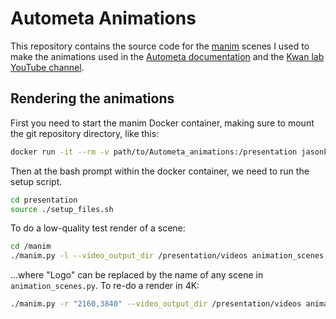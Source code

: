 # Autometa Animations

This repository contains the source code for the [manim](https://github.com/3b1b/manim) scenes I used to make the animations used in 
the [Autometa documentation](https://autometa.readthedocs.org) and the [Kwan lab YouTube channel](https://www.youtube.com/channel/UC6gKlYZ89fct4cJyj5sQBSg).

## Rendering the animations

First you need to start the manim Docker container, making sure to mount the git repository directory, like this:

```bash
docker run -it --rm -v path/to/Autometa_animations:/presentation jasonkwan/manim:latest
```

Then at the bash prompt within the docker container, we need to run the setup script.

```bash
cd presentation
source ./setup_files.sh
```

To do a low-quality test render of a scene:

```bash
cd /manim
./manim.py -l --video_output_dir /presentation/videos animation_scenes.py Logo
```

...where "Logo" can be replaced by the name of any scene in `animation_scenes.py`. To re-do a render in 4K:

```bash
./manim.py -r "2160,3840" --video_output_dir /presentation/videos animation_scenes.py Logo
```


